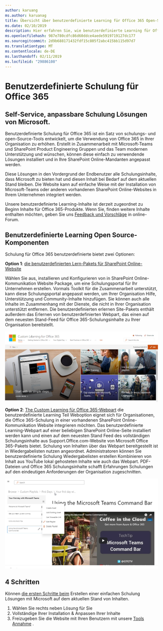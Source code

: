 ```yaml
---
author: karuang
ms.author: karuanag
title: Übersicht über benutzerdefinierte Learning für Office 365 Open-Source-Lösung
ms.date: 02/10/2019
description: Hier erfahren Sie, wie benutzerdefinierte Learning für Office 365 Nutzung und Annahme von Office 365 in Ihrer Organisation zu beschleunigen können. Unsere Lösungen einschließen eines benutzerdefinierten Webparts für SharePoint Online und einer modernen SharePoint Online Communications Schulung-Website, die auf Ihrem Office 365-Mandanten auf einfache Weise bereitgestellt wird.
ms.openlocfilehash: 987e780cdfc86d60ddce4aede5919719127dc177
ms.sourcegitcommit: 2d9b688171432fdf15c805f2abc415bb115d97d7
ms.translationtype: MT
ms.contentlocale: de-DE
ms.lasthandoff: 02/11/2019
ms.locfileid: "29886108"
---
```

# <a name="custom-learning-for-office-365"></a>Benutzerdefinierte Schulung für Office 365

## <a name="self-service-customizable-training-solutions-from-microsoft"></a>Self-Service, anpassbare Schulung Lösungen von Microsoft.

Benutzerdefinierte Schulung für Office 365 ist ein Satz von schulungs- und open-Source-Tools entwickelt, um die Verwendung von Office 365 in Ihrer Organisation zu erhöhen. Erstellt in Zusammenarbeit mit Microsoft-Teams und SharePoint Product Engineering Gruppen und das Team modernen Unterstützung und wünschen, können diese einfach zu verwendende Lösungen installiert und in Ihre SharePoint Online-Mandanten angepasst werden. 

Diese Lösungen in den Vordergrund der Endbenutzer alle Schulungsinhalte, dass Microsoft zu bieten hat und diesen Inhalt bei Bedarf auf dem aktuellen Stand bleiben.  Die Website kann auf einfache Weise mit der Installation von Microsoft-Teams oder anderen vorhandenen SharePoint Online-Websites in Ihrem Unternehmen integriert werden.

Unsere benutzerdefinierte Learning-Inhalte ist derzeit zugeordnet zu Beginn Inhalte für Office 365-Produkte.  Wenn Sie, finden weitere Inhalte enthalten möchten, geben Sie uns [Feedback und Vorschläge](feedback.md) in online-Forum.  

## <a name="custom-learning-open-source-components"></a>Benutzerdefinierte Learning Open Source-Komponenten

Schulung für Office 365 benutzerdefinierte bietet zwei Optionen: 

**Option 1**: [die benutzerdefinierten Lern-Pakets für SharePoint Online-Website](installsitepackage.md)

Wählen Sie aus, installieren und Konfigurieren von in SharePoint Online-Kommunikation Website Package, um eine Schulungsportal für Ihr Unternehmen erstellen. Vormals Toolkit für die Zusammenarbeit unterstützt, kann diese Schulungsportal angepasst werden, um Ihrer Organisation Hilfe, Unterstützung und Community-Inhalte hinzufügen. Sie können auch alle Inhalte im Zusammenhang mit der Dienste, die nicht in Ihrer Organisation unterstützt entfernen. Die benutzerdefinierten erlernen Site-Pakets enthält außerdem das Erlernen von benutzerdefinierten Webpart, das einen auf dem neuesten Stand-Feed für Office 365-Schulungsinhalte zu Ihrer Organisation bereitstellt. 

![Benutzerdefinierte Office 365-Website, um zu lernen](media/clo365homepage.png)

**Option 2**: [The Custom Learning für Office 365-Webpart](installwebpart.md) die benutzerdefinierte Learning Teil Weboption eignet sich für Organisationen, die Office 365-Schulung in einer vorhandenen SharePoint Online-Kommunikation Website integrieren möchten. Das benutzerdefinierte Learning-Webpart auf einer beliebigen SharePoint Online-Seite installiert werden kann und einen auf dem neuesten Stand Feed des vollständigen Schulungsinhalte aus Support.Office.com-Website von Microsoft Office 365-Pakets bietet. Schulung von Inhalten über das Webpart bereitgestellt ist in Wiedergabelisten nutzen angeordnet. Administratoren können Sie benutzerdefinierte Schulung Wiedergabelisten erstellen Kombinieren von Inhalt aus YouTube lokal gehosteten Inhalte wie auch das Webpart. PDF-Dateien und Office 365 Schulungsinhalte schafft Erfahrungen Schulungen auf den eindeutigen Anforderungen der Organisation zugeschnitten.

![Schulung für Office 365-Webpart benutzerdefinierte](media/clo365customplaylist.png)

## <a name="4-easy-steps"></a>4 Schritten

Können [die ersten Schritte beim](getstarted.md) Erstellen einer einfachen Schulung Lösungen mit Microsoft auf dem aktuellen Stand von Inhalten.

1. Wählen Sie rechts neben Lösung für Sie
2. Vollständige Ihrer Installation & Anpassen Ihrer Inhalte
3. Freizugeben Sie die Website mit Ihren Benutzern mit unsere [Tools Annahme](driveadoption.md) .
